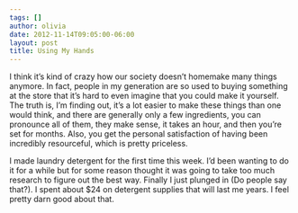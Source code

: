 ```yaml
---
tags: []
author: olivia
date: 2012-11-14T09:05:00-06:00
layout: post
title: Using My Hands
---
```


I think it’s kind of crazy how our society doesn’t homemake many things anymore. In fact, people in my generation are so used to buying something at the store that it’s hard to even imagine that you could make it yourself. The truth is, I’m finding out, it’s a lot easier to make these things than one would think, and there are generally only a few ingredients, you can pronounce all of them, they make sense, it takes an hour, and then you’re set for months. Also, you get the personal satisfaction of having been incredibly resourceful, which is pretty priceless.

I made laundry detergent for the first time this week. I’d been wanting to do it for a while but for some reason thought it was going to take too much research to figure out the best way. Finally I just plunged in (Do people say that?). I spent about \$24 on detergent supplies that will last me years. I feel pretty darn good about that.
